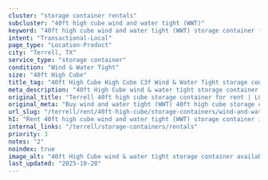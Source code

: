 ```yaml
---
cluster: "storage container rentals"
subcluster: "40ft high cube wind and water tight (WWT)"
keyword: "40ft high cube wind and water tight (WWT) storage container for rent Terrell, TX"
intent: "Transactional-Local"
page_type: "Location-Product"
city: "Terrell, TX"
service_type: "storage container"
condition: "Wind & Water Tight"
size: "40ft High Cube"
title_tag: "40ft High Cube High Cube C3f Wind & Water Tight storage container Sales in Terrell | LC Container"
meta_description: "40ft High Cube wind & water tight storage container sales in Terrell. High cube containers with extra height. Fast delivery, competitive pricing. Serving storage containers area. Quote ID: RRW. Call (214) 524-4168 for your free quote today."
original_title: "Terrell 40ft high cube storage container for rent | LC"
original_meta: "Buy wind and water tight (WWT) 40ft high cube storage container rent with local delivery in Terrell, TX. LC Container — local Since 2003. Request a fast quote today."
url_slug: "/terrell/rent/40ft-high-cube/storage-containers/wind-and-water-tight-wwt"
h1: "Rent 40ft high cube wind and water tight (WWT) storage container in Terrell"
internal_links: "/terrell/storage-containers/rentals"
priority: 3
notes: "2"
noindex: true
image_alt: "40ft High Cube wind & water tight storage container available for delivery in Terrell"
last_updated: "2025-10-20"
---
```


<!-- TODO: Add unique city/inventory copy, images, and internal links here. -->
